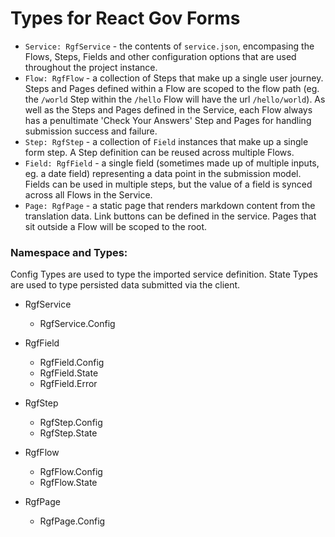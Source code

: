 # Types for React Gov Forms

* `Service: RgfService` - the contents of `service.json`, encompasing the Flows, Steps, Fields and other configuration options that are used throughout the project instance.
* `Flow: RgfFlow` - a collection of Steps that make up a single user journey. Steps and Pages defined within a Flow are scoped to the flow path (eg. the `/world` Step within the `/hello` Flow will have the url `/hello/world`). As well as the Steps and Pages defined in the Service, each Flow always has a penultimate 'Check Your Answers' Step and Pages for handling submission success and failure.
* `Step: RgfStep` - a collection of `Field` instances that make up a single form step. A Step definition can be reused across multiple Flows.
* `Field: RgfField` - a single field (sometimes made up of multiple inputs, eg. a date field) representing a data point in the submission model. Fields can be used in multiple steps, but the value of a field is synced across all Flows in the Service.
* `Page: RgfPage` - a static page that renders markdown content from the translation data. Link buttons can be defined in the service. Pages that sit outside a Flow will be scoped to the root.

### Namespace and Types:

Config Types are used to type the imported service definition.
State Types are used to type persisted data submitted via the client.

* RgfService
  - RgfService.Config
 
* RgfField
  - RgfField.Config
  - RgfField.State
  - RgfField.Error

* RgfStep
  - RgfStep.Config
  - RgfStep.State

* RgfFlow
  - RgfFlow.Config
  - RgfFlow.State

* RgfPage
  - RgfPage.Config
